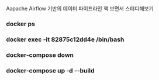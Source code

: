 Aapache Airflow 기반의 데이터 파이프라인 책 보면서 스터디해보기

### docker ps
### docker exec -it 82875c12dd4e /bin/bash
### docker-compose down
### docker-compose up -d --build
